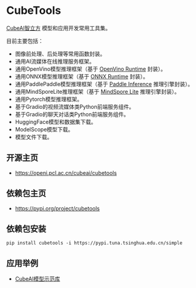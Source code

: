# CubeTools

[CubeAI智立方](https://openi.pcl.ac.cn/OpenI/cubeai) 模型和应用开发常用工具集。

目前主要包括：

- 图像前处理、后处理等常用函数封装。
- 通用AI流媒体在线推理服务框架。
- 通用OpenVino模型推理框架（基于 [OpenVino Runtime](https://pypi.org/project/openvino/) 封装）。
- 通用ONNX模型推理框架（基于 [ONNX Runtime](https://pypi.org/project/onnxruntime-gpu/) 封装）。
- 通用PaddlePaddle模型推理框架（基于 [Paddle Inference](https://www.paddlepaddle.org.cn/paddle/paddleinference) 推理引擎封装）。
- 通用MindSporeLite推理框架（基于 [MindSpore Lite](https://www.mindspore.cn/lite) 推理引擎封装）。
- 通用Pytorch模型推理框架。
- 基于Gradio的视频流媒体类Python前端服务组件。
- 基于Gradio的聊天对话类Python前端服务组件。
- HuggingFace模型和数据集下载。
- ModelScope模型下载。
- 模型文件下载。

## 开源主页

- https://openi.pcl.ac.cn/cubeai/cubetools

## 依赖包主页 

- https://pypi.org/project/cubetools

## 依赖包安装

    pip install cubetools -i https://pypi.tuna.tsinghua.edu.cn/simple

## 应用举例

- [CubeAI模型示范库](https://openi.pcl.ac.cn/cubeai-model-zoo/cubeai-model-zoo)

